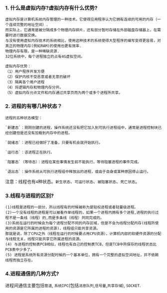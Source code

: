 ### 1. 什么是虚拟内存?虚拟内存有什么优势?
```
虚拟内存是计算机系统内存管理的一种技术。它使得应用程序认为它拥有连续的可用的内存（一个连续完整的地址空间）.
而实际上，它通常是被分隔成多个物理内存碎片，还有部分暂时存储在外部磁盘存储器上，在需要时进行数据交换。
与没有使用虚拟内存技术的系统相比，使用这种技术的系统使得大型程序的编写变得更容易，对真正的物理内存(例如RAM)的使用也更有效率.
物理内存有限，是一种稀缺资源.
32位系统中，每个进程独立的占有4G虚拟空间。
```
```
虚拟内存优势：
（1）用户程序开发方便
（2）保护内核不受恶意或者无意的破坏
（3）隔离各个用户进程
（4）将逻辑内存和物理内存分开。
（5）虚拟内存允许文件和内存通过共享页而为两个或多个进程所共享。
```
### 2. 进程的有哪几种状态？
```
进程的五种状态模型：

`新建态`：刚刚创建的进程，操作系统还没有把它加入到可执行进程组中，通常是进程控制块已经创建但是还没有加载到内存中的进程。

`就绪态`：进程已经做好了准备，只要有机会就开始执行。

`运行态`：该进程正在执行。

`阻塞态`（等待态）：进程在某些事情发生前不能执行，等待阻塞进程的事件完成。

`退出态`：操作系统从可执行进程组中释放出的进程，或由于自身或某种原因停止运行。
```
注意：线程也有`4`种状态。`新生状态`、`可运行状态`、`被阻塞状态`、`死亡状态`。
### 3.线程与进程的区别?
```
(1)线程是进程的一部分，所以线程有的时候被称为是轻权进程或者轻量级进程。
(2)一个没有线程的进程是可以被看作单线程的，如果一个进程内拥有多个进程,进程的执行过程不是一条线（线程）的,而是多条线（线程）共同完成的。
(3)系统在运行的时候会为每个进程分配不同的内存区域，但是不会为线程分配内存(线程所使用的资源是它所属的进程的资源)，线程组只能共享资源。
那就是说，除了CPU之外（线程在运行的时候要占用CPU资源），计算机内部的软硬件资源的分配与线程无关，线程只能共享它所属进程的资源。
(4) 与进程的控制表PCB相似，线程也有自己的控制表TCB，但是TCB中所保存的线程状态比PCB表中少多了。
(5) 进程是系统所有资源分配时候的一个基本单位，拥有一个完整的虚拟空间地址，并不依赖线程而独立存在。
```
### 4.进程通信的几种方式?
进程间通信主要包括`管道`, `系统IPC`(包括`消息队列`,`信号量`,`共享存储`), `SOCKET`.
